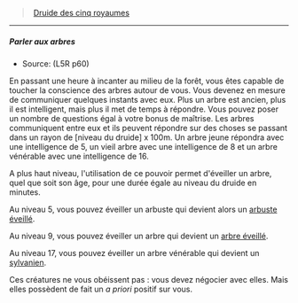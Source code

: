 ﻿> [Druide des cinq royaumes](hd_l5r_druid.md)

---

##### Parler aux arbres

- Source: (L5R p60)

En passant une heure à incanter au milieu de la forêt, vous êtes capable de toucher la conscience des arbres autour de vous. Vous devenez en mesure de communiquer quelques instants avec eux. Plus un arbre est ancien, plus il est intelligent, mais plus il met de temps à répondre. Vous pouvez poser un nombre de questions égal à votre bonus de maîtrise. Les arbres communiquent entre eux et ils peuvent répondre sur des choses se passant dans un rayon de \[niveau du druide\] x 100m. Un arbre jeune répondra avec une intelligence de 5, un vieil arbre avec une intelligence de 8 et un arbre vénérable avec une intelligence de 16.

A plus haut niveau, l'utilisation de ce pouvoir permet d'éveiller un arbre, quel que soit son âge, pour une durée égale au niveau du druide en minutes.

Au niveau 5, vous pouvez éveiller un arbuste qui devient alors un [arbuste éveillé](hd_monsters_arbuste_eveille.md).

Au niveau 9, vous pouvez éveiller un arbre qui devient un [arbre éveillé](hd_monsters_arbre_eveille.md).

Au niveau 17, vous pouvez éveiller un arbre vénérable qui devient un [sylvanien](hd_monsters_sylvanien.md).

Ces créatures ne vous obéissent pas : vous devez négocier avec elles. Mais elles possèdent de fait un _a priori_ positif sur vous.

